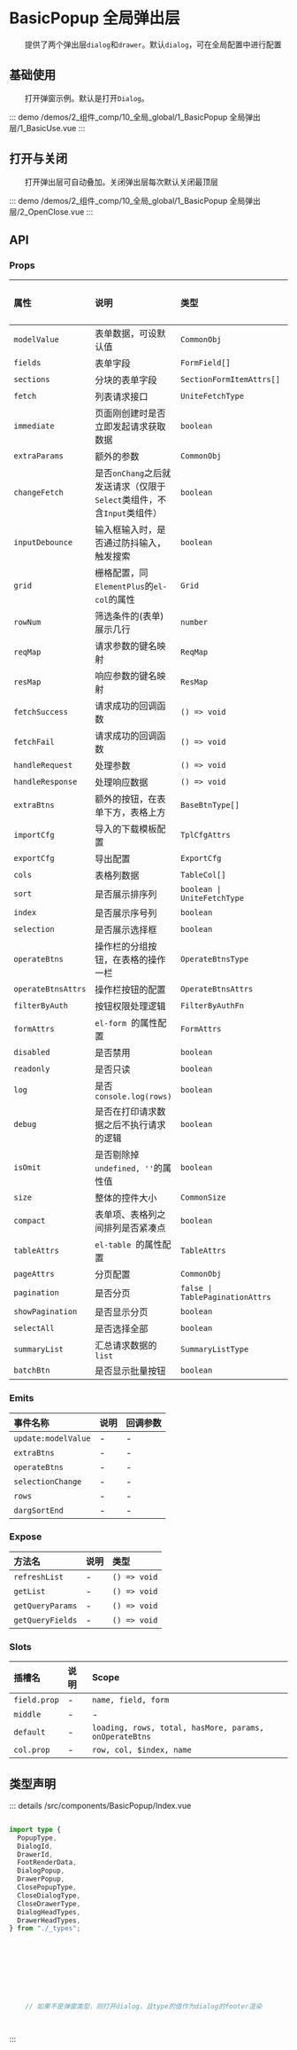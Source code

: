 # BasicPopup 全局弹出层

&emsp;&emsp;提供了两个弹出层`dialog`和`drawer`。默认`dialog`，可在全局配置中进行配置


## 基础使用

&emsp;&emsp;打开弹窗示例。默认是打开`Dialog`。

::: demo 
/demos/2_组件_comp/10_全局_global/1_BasicPopup 全局弹出层/1_BasicUse.vue
:::


## 打开与关闭

&emsp;&emsp;打开弹出层可自动叠加。关闭弹出层每次默认关闭最顶层

::: demo 
/demos/2_组件_comp/10_全局_global/1_BasicPopup 全局弹出层/2_OpenClose.vue
:::



## API 
### Props

|属性|说明|类型|默认值|
|:---|:---|:---|:---|
|`modelValue`|表单数据，可设默认值|`CommonObj`|-|
|`fields`|表单字段|`FormField[]`|-|
|`sections`|分块的表单字段|`SectionFormItemAttrs[]`|-|
|`fetch`|列表请求接口|`UniteFetchType`|-|
|`immediate`|页面刚创建时是否立即发起请求获取数据|`boolean`|-|
|`extraParams`|额外的参数|`CommonObj`|-|
|`changeFetch`|是否`onChang`之后就发送请求（仅限于`Select`类组件，不含`Input`类组件）|`boolean`|-|
|`inputDebounce`|输入框输入时，是否通过防抖输入，触发搜索|`boolean`|-|
|`grid`|栅格配置，同`ElementPlus`的`el-col`的属性|`Grid`|-|
|`rowNum`|筛选条件的(表单)展示几行|`number`|-|
|`reqMap`|请求参数的键名映射|`ReqMap`|-|
|`resMap`|响应参数的键名映射|`ResMap`|-|
|`fetchSuccess`|请求成功的回调函数|`() => void`|-|
|`fetchFail`|请求成功的回调函数|`() => void`|-|
|`handleRequest`|处理参数|`() => void`|-|
|`handleResponse`|处理响应数据|`() => void`|-|
|`extraBtns`|额外的按钮，在表单下方，表格上方|`BaseBtnType[]`|-|
|`importCfg`|导入的下载模板配置|`TplCfgAttrs`|-|
|`exportCfg`|导出配置|`ExportCfg`|-|
|`cols`|表格列数据|`TableCol[]`|-|
|`sort`|是否展示排序列|`boolean \| UniteFetchType`|-|
|`index`|是否展示序号列|`boolean`|-|
|`selection`|是否展示选择框|`boolean`|-|
|`operateBtns`|操作栏的分组按钮，在表格的操作一栏|`OperateBtnsType`|-|
|`operateBtnsAttrs`|操作栏按钮的配置|`OperateBtnsAttrs`|-|
|`filterByAuth`|按钮权限处理逻辑|`FilterByAuthFn`|-|
|`formAttrs`|`el-form `的属性配置|`FormAttrs`|-|
|`disabled`|是否禁用|`boolean`|-|
|`readonly`|是否只读|`boolean`|-|
|`log`|是否`console.log(rows)`|`boolean`|-|
|`debug`|是否在打印请求数据之后不执行请求的逻辑|`boolean`|-|
|`isOmit`|是否剔除掉`undefined, ''`的属性值|`boolean`|-|
|`size`|整体的控件大小|`CommonSize`|-|
|`compact`|表单项、表格列之间排列是否紧凑点|`boolean`|-|
|`tableAttrs`|`el-table `的属性配置|`TableAttrs`|-|
|`pageAttrs`|分页配置|`CommonObj`|-|
|`pagination`|是否分页|`false \| TablePaginationAttrs`|-|
|`showPagination`|是否显示分页|`boolean`|-|
|`selectAll`|是否选择全部|`boolean`|-|
|`summaryList`|汇总请求数据的 `list`|`SummaryListType`|-|
|`batchBtn`|是否显示批量按钮|`boolean`|-|

### Emits

|事件名称|说明|回调参数|
|:---|:---|:---|
|`update:modelValue`|-|-|
|`extraBtns`|-|-|
|`operateBtns`|-|-|
|`selectionChange`|-|-|
|`rows`|-|-|
|`dargSortEnd`|-|-|

### Expose

|方法名|说明|类型|
|:---|:---|:---|
|`refreshList`|-|`() => void`|
|`getList`|-|`() => void`|
|`getQueryParams`|-|`() => void`|
|`getQueryFields`|-|`() => void`|

### Slots

|插槽名|说明|Scope|
|:---|:---|:---|
|`field.prop`|-|`name, field, form`|
|`middle`|-|-|
|`default`|-|`loading, rows, total, hasMore, params, onOperateBtns`|
|`col.prop`|-|`row, col, $index, name`|



## 类型声明
::: details
/src/components/BasicPopup/Index.vue

``` ts

import type {  PopupType,  DialogId,  DrawerId,  FootRenderData,  DialogPopup,  DrawerPopup,  ClosePopupType,  CloseDialogType,  CloseDrawerType,  DialogHeadTypes,  DrawerHeadTypes,} from "./_types";









    // 如果不是弹窗类型，则打开dialog，且type的值作为dialog的footer渲染




```

:::  


